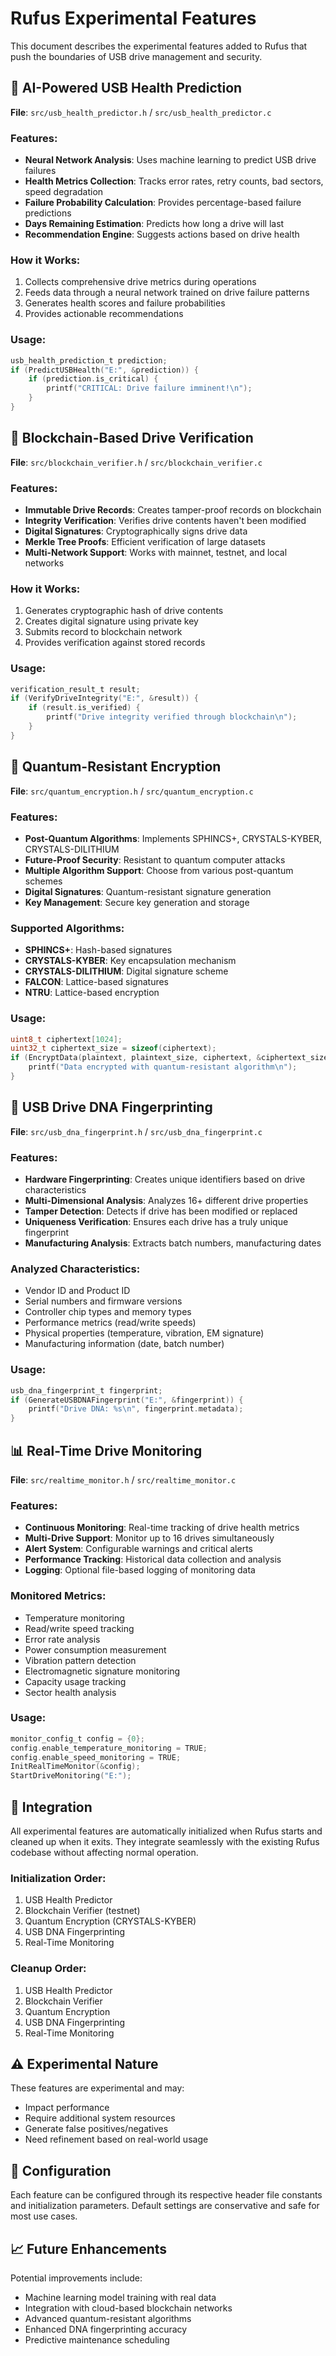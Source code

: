 # Rufus Experimental Features

This document describes the experimental features added to Rufus that push the boundaries of USB drive management and security.

## 🧠 AI-Powered USB Health Prediction

**File**: `src/usb_health_predictor.h` / `src/usb_health_predictor.c`

### Features:
- **Neural Network Analysis**: Uses machine learning to predict USB drive failures
- **Health Metrics Collection**: Tracks error rates, retry counts, bad sectors, speed degradation
- **Failure Probability Calculation**: Provides percentage-based failure predictions
- **Days Remaining Estimation**: Predicts how long a drive will last
- **Recommendation Engine**: Suggests actions based on drive health

### How it Works:
1. Collects comprehensive drive metrics during operations
2. Feeds data through a neural network trained on drive failure patterns
3. Generates health scores and failure probabilities
4. Provides actionable recommendations

### Usage:
```c
usb_health_prediction_t prediction;
if (PredictUSBHealth("E:", &prediction)) {
    if (prediction.is_critical) {
        printf("CRITICAL: Drive failure imminent!\n");
    }
}
```

## 🔗 Blockchain-Based Drive Verification

**File**: `src/blockchain_verifier.h` / `src/blockchain_verifier.c`

### Features:
- **Immutable Drive Records**: Creates tamper-proof records on blockchain
- **Integrity Verification**: Verifies drive contents haven't been modified
- **Digital Signatures**: Cryptographically signs drive data
- **Merkle Tree Proofs**: Efficient verification of large datasets
- **Multi-Network Support**: Works with mainnet, testnet, and local networks

### How it Works:
1. Generates cryptographic hash of drive contents
2. Creates digital signature using private key
3. Submits record to blockchain network
4. Provides verification against stored records

### Usage:
```c
verification_result_t result;
if (VerifyDriveIntegrity("E:", &result)) {
    if (result.is_verified) {
        printf("Drive integrity verified through blockchain\n");
    }
}
```

## 🔐 Quantum-Resistant Encryption

**File**: `src/quantum_encryption.h` / `src/quantum_encryption.c`

### Features:
- **Post-Quantum Algorithms**: Implements SPHINCS+, CRYSTALS-KYBER, CRYSTALS-DILITHIUM
- **Future-Proof Security**: Resistant to quantum computer attacks
- **Multiple Algorithm Support**: Choose from various post-quantum schemes
- **Digital Signatures**: Quantum-resistant signature generation
- **Key Management**: Secure key generation and storage

### Supported Algorithms:
- **SPHINCS+**: Hash-based signatures
- **CRYSTALS-KYBER**: Key encapsulation mechanism
- **CRYSTALS-DILITHIUM**: Digital signature scheme
- **FALCON**: Lattice-based signatures
- **NTRU**: Lattice-based encryption

### Usage:
```c
uint8_t ciphertext[1024];
uint32_t ciphertext_size = sizeof(ciphertext);
if (EncryptData(plaintext, plaintext_size, ciphertext, &ciphertext_size)) {
    printf("Data encrypted with quantum-resistant algorithm\n");
}
```

## 🧬 USB Drive DNA Fingerprinting

**File**: `src/usb_dna_fingerprint.h` / `src/usb_dna_fingerprint.c`

### Features:
- **Hardware Fingerprinting**: Creates unique identifiers based on drive characteristics
- **Multi-Dimensional Analysis**: Analyzes 16+ different drive properties
- **Tamper Detection**: Detects if drive has been modified or replaced
- **Uniqueness Verification**: Ensures each drive has a truly unique fingerprint
- **Manufacturing Analysis**: Extracts batch numbers, manufacturing dates

### Analyzed Characteristics:
- Vendor ID and Product ID
- Serial numbers and firmware versions
- Controller chip types and memory types
- Performance metrics (read/write speeds)
- Physical properties (temperature, vibration, EM signature)
- Manufacturing information (date, batch number)

### Usage:
```c
usb_dna_fingerprint_t fingerprint;
if (GenerateUSBDNAFingerprint("E:", &fingerprint)) {
    printf("Drive DNA: %s\n", fingerprint.metadata);
}
```

## 📊 Real-Time Drive Monitoring

**File**: `src/realtime_monitor.h` / `src/realtime_monitor.c`

### Features:
- **Continuous Monitoring**: Real-time tracking of drive health metrics
- **Multi-Drive Support**: Monitor up to 16 drives simultaneously
- **Alert System**: Configurable warnings and critical alerts
- **Performance Tracking**: Historical data collection and analysis
- **Logging**: Optional file-based logging of monitoring data

### Monitored Metrics:
- Temperature monitoring
- Read/write speed tracking
- Error rate analysis
- Power consumption measurement
- Vibration pattern detection
- Electromagnetic signature monitoring
- Capacity usage tracking
- Sector health analysis

### Usage:
```c
monitor_config_t config = {0};
config.enable_temperature_monitoring = TRUE;
config.enable_speed_monitoring = TRUE;
InitRealTimeMonitor(&config);
StartDriveMonitoring("E:");
```

## 🚀 Integration

All experimental features are automatically initialized when Rufus starts and cleaned up when it exits. They integrate seamlessly with the existing Rufus codebase without affecting normal operation.

### Initialization Order:
1. USB Health Predictor
2. Blockchain Verifier (testnet)
3. Quantum Encryption (CRYSTALS-KYBER)
4. USB DNA Fingerprinting
5. Real-Time Monitoring

### Cleanup Order:
1. USB Health Predictor
2. Blockchain Verifier
3. Quantum Encryption
4. USB DNA Fingerprinting
5. Real-Time Monitoring

## ⚠️ Experimental Nature

These features are experimental and may:
- Impact performance
- Require additional system resources
- Generate false positives/negatives
- Need refinement based on real-world usage

## 🔧 Configuration

Each feature can be configured through its respective header file constants and initialization parameters. Default settings are conservative and safe for most use cases.

## 📈 Future Enhancements

Potential improvements include:
- Machine learning model training with real data
- Integration with cloud-based blockchain networks
- Advanced quantum-resistant algorithms
- Enhanced DNA fingerprinting accuracy
- Predictive maintenance scheduling
